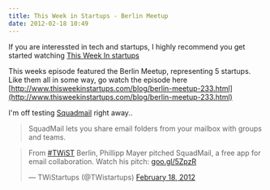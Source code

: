 ```yaml
---
title: This Week in Startups - Berlin Meetup
date: 2012-02-18 10:49
---
```


If you are interessted in tech and startups, I highly recommend you get started watching [This Week In startups](http://www.thisweekinstartups.com)

This weeks episode featured the Berlin Meetup, representing 5 startups. Like them all in some way, go watch the episode here [http://www.thisweekinstartups.com/blog/berlin-meetup-233.html](http://www.thisweekinstartups.com/blog/berlin-meetup-233.html)

I'm off testing [Squadmail](https://www.squadmail.com/) right away..

> SquadMail lets you share email folders from your mailbox with groups and teams.

<blockquote class="twitter-tweet"><p>From <a href="https://twitter.com/search/%2523TWiST">#TWiST</a> Berlin, Phillipp Mayer pitched SquadMail, a free app for email collaboration. Watch his pitch: <a href="http://t.co/n1fCwsVC" title="http://goo.gl/5ZpzR">goo.gl/5ZpzR</a></p>&mdash; TWiStartups (@TWistartups) <a href="https://twitter.com/TWistartups/status/170945683426254849" data-datetime="2012-02-18T19:00:01+00:00">February 18, 2012</a></blockquote>
<script src="//platform.twitter.com/widgets.js" charset="utf-8"></script>
